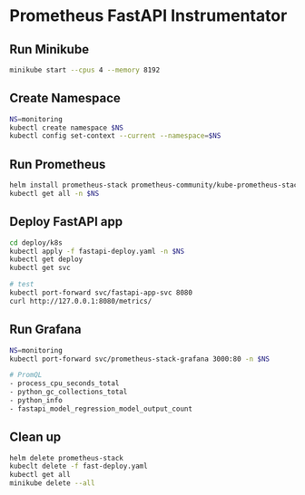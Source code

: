 # Prometheus FastAPI Instrumentator

## Run Minikube
```bash
minikube start --cpus 4 --memory 8192
```

## Create Namespace
```bash
NS=monitoring
kubectl create namespace $NS
kubectl config set-context --current --namespace=$NS
```

## Run Prometheus
```bash
helm install prometheus-stack prometheus-community/kube-prometheus-stack -n $NS
kubectl get all -n $NS
```

## Deploy FastAPI app
```bash
cd deploy/k8s
kubectl apply -f fastapi-deploy.yaml -n $NS
kubectl get deploy
kubectl get svc

# test
kubectl port-forward svc/fastapi-app-svc 8080
curl http://127.0.0.1:8080/metrics/
```

## Run Grafana
```bash
NS=monitoring
kubectl port-forward svc/prometheus-stack-grafana 3000:80 -n $NS

# PromQL
- process_cpu_seconds_total
- python_gc_collections_total
- python_info
- fastapi_model_regression_model_output_count
```

## Clean up

```bash
helm delete prometheus-stack
kubeclt delete -f fast-deploy.yaml
kubectl get all
minikube delete --all
```